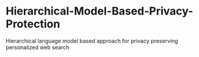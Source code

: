 # Hierarchical-Model-Based-Privacy-Protection
Hierarchical language model based approach for privacy preserving personalized web search
